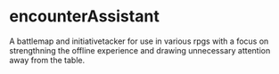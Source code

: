 # encounterAssistant
A battlemap and initiativetacker for use in various rpgs with a focus on strengthning the offline experience and drawing unnecessary attention away from the table.
